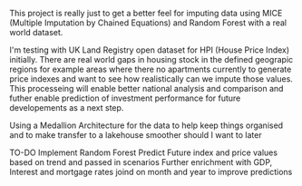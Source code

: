 This project is really just to get a better feel for imputing data using MICE (Multiple Imputation by Chained Equations) and Random Forest with a real world dataset. 

I'm testing with UK Land Registry open dataset for HPI (House Price Index) initially. There are real world gaps in housing stock in the defined geograpic regions for example areas where there no apartments currently to generate price indexes and want to see how realistically can we impute those values. This processeing will enable better national analysis and comparison and futher enable prediction of investment performance for future developements as a next step.

Using a Medallion Architecture for the data to help keep things organised and to make transfer to a lakehouse smoother should I want to later

TO-DO
Implement Random Forest
Predict Future index and price values based on trend and passed in scenarios
Further enrichment with GDP, Interest and mortgage rates joind on month and year to improve predictions







